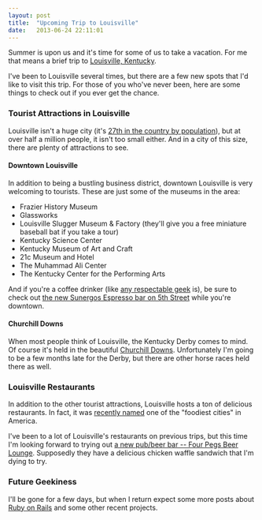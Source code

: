 ```yaml
---
layout: post
title:  "Upcoming Trip to Louisville"
date:   2013-06-24 22:11:01
---
```


Summer is upon us and it's time for some of us to take a vacation. For me that means a brief trip to <a title="Louisville, Kentucky" href="http://www.louisvilleky.gov/" target="_blank">Louisville, Kentucky</a>.

I've been to Louisville several times, but there are a few new spots that I'd like to visit this trip. For those of you who've never been, here are some things to check out if you ever get the chance.
<h3>Tourist Attractions in Louisville</h3>
Louisville isn't a huge city (it's <a title="List of United States cities by population" href="http://en.wikipedia.org/wiki/List_of_United_States_cities_by_population" target="_blank">27th in the country by population</a>), but at over half a million people, it isn't too small either. And in a city of this size, there are plenty of attractions to see.
<h4>Downtown Louisville</h4>
In addition to being a bustling business district, downtown Louisville is very welcoming to tourists. These are just some of the museums in the area:
<ul>
	<li><span style="line-height: 13px;">Frazier History Museum</span></li>
	<li>Glassworks</li>
	<li>Louisville Slugger Museum &amp; Factory (they'll give you a free miniature baseball bat if you take a tour)</li>
	<li>Kentucky Science Center</li>
	<li>Kentucky Museum of Art and Craft</li>
	<li>21c Museum and Hotel</li>
	<li>The Muhammad Ali Center</li>
	<li>The Kentucky Center for the Performing Arts</li>
</ul>
And if you're a coffee drinker (like <a title="Pin-Up Geek" href="http://www.pinupgeek.com">any respectable geek</a> is), be sure to check out <a title="Concept Espresso Bar Invades Downtown Louisville" href="http://www.thecoffeecompass.com/concept-espresso-bar-louisville-sunergos/" target="_blank">the new Sunergos Espresso bar on 5th Street</a> while you're downtown.
<h4>Churchill Downs</h4>
When most people think of Louisville, the Kentucky Derby comes to mind. Of course it's held in the beautiful <a title="Churchill Downs" href="http://www.churchilldowns.com/" target="_blank">Churchill Downs</a>. Unfortunately I'm going to be a few months late for the Derby, but there are other horse races held there as well.
<h3>Louisville Restaurants</h3>
In addition to the other tourist attractions, Louisville hosts a ton of delicious restaurants. In fact, it was <a title="America's Foodiest Small Town Runners-Up" href="http://www.bonappetit.com/blogsandforums/blogs/bafoodist/2009/09/americas-foodiest-small-town-r.html" target="_blank">recently named</a> one of the "foodiest cities" in America.

I've been to a lot of Louisville's restaurants on previous trips, but this time I'm looking forward to trying out <a title="Four Pegs Beer Lounge" href="http://fourpegsbeerlounge.com" target="_blank">a new pub/beer bar -- Four Pegs Beer Lounge</a>. Supposedly they have a delicious chicken waffle sandwich that I'm dying to try.
<h3>Future Geekiness</h3>
I'll be gone for a few days, but when I return expect some more posts about <a title="Getting Started with Rails" href="http://www.pinupgeek.com/getting-started-with-rails/" target="_blank">Ruby on Rails</a> and some other recent projects.